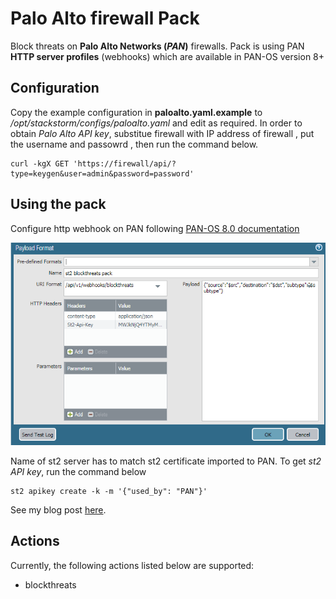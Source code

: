 # Palo Alto firewall Pack

Block threats on **Palo Alto Networks (_PAN_)** firewalls. Pack is using PAN **HTTP server profiles** (webhooks) which are available in PAN-OS version 8+
## Configuration

Copy the example configuration in **paloalto.yaml.example** to */opt/stackstorm/configs/paloalto.yaml* and edit as required.
In order to obtain *Palo Alto API key*, substitue firewall with IP address of firewall , put the username and passowrd , then run the command below.
```
curl -kgX GET 'https://firewall/api/?type=keygen&user=admin&password=password'
```

## Using the pack

Configure http webhook on PAN following  [PAN-OS 8.0 documentation](https://www.paloaltonetworks.com/documentation/80/pan-os/web-interface-help/device/device-server-profiles-http)

![Snapshot of PAN webhook configuration - payload format](https://github.com/IrekRomaniuk/paloalto_blockthreats/blob/master/pan-webhook.PNG)

Name of st2 server has to match st2 certificate imported to PAN. To get *st2 API key*, run the command below
 ```
st2 apikey create -k -m '{"used_by": "PAN"}'
 ```
See my blog post [here](https://medium.com/@IrekRomaniuk).

## Actions

Currently, the following actions listed below are supported:
- blockthreats

